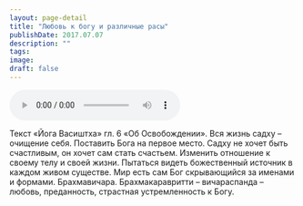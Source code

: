 ```yaml
---
layout: page-detail
title: "Любовь к богу и различные расы"
publishDate: 2017.07.07
description: ""
tags:
image:
draft: false
---
```


<audio title="2017.07.07 - Любовь к богу и различные расы.mp3" src="https://filer-api.advayta.org/v1.0/public/files/73271" controls=""></audio>

 Текст «Йога Васиштха» гл. 6 «Об Освобождении». Вся жизнь садху – очищение себя. Поставить Бога на первое место. Садху не хочет быть счастливым, он хочет сам стать счастьем. Изменить отношение к своему телу и своей жизни. Пытаться видеть божественный источник в каждом живом существе. Мир есть сам Бог скрывающийся за именами и формами. Брахмавичара. Брахмакаравритти – вичараспанда – любовь, преданность, страстная устремленность к Богу. 

  
